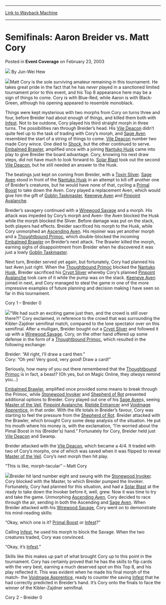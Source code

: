 
---
[Link to Wayback Machine](https://web.archive.org/web/20220817214156/https://magic.wizards.com/en/articles/archive/event-coverage/semifinals-aaron-breider-vs-matt-cory-2003-02-23)

[_metadata_:author]:- "Jun-Wei Hew"
[_metadata_:description]:- "Matt Cory is the sole surviving amateur remaining in this tournament. He takes great pride in the fact that he has never played in a sanctioned limited tournament prior to this event, and his Top 8 appearance here may be a sign of things to come. Cory is with Blue-Red, while Aaron is with Black-Green, although his opening appeared to resemble monoblack.Things were kept"
[_metadata_:generator]:- "Drupal 7 (http://drupal.org)"
[_metadata_:node]:- "772901"
[_metadata_:publish_date]:- "2003-02-23"
[_metadata_:source]:- "div-main-content"
[_metadata_:title]:- "Semifinals: Aaron Breider vs. Matt Cory"
[_metadata_:wayback_capture_timestamp]:- "2022-08-17 21:41:56"
[_metadata_:wayback_raw_url]:- "https://web.archive.org/web/20220817214156id_/https://magic.wizards.com/en/articles/archive/event-coverage/semifinals-aaron-breider-vs-matt-cory-2003-02-23"
[_metadata_:wayback_url]:- "https://magic.wizards.com/en/articles/archive/event-coverage/semifinals-aaron-breider-vs-matt-cory-2003-02-23"
---


Semifinals: Aaron Breider vs. Matt Cory
=======================================



 Posted in **Event Coverage**
 on February 23, 2003 






![](https://media.magic.wizards.com/styles/auth_small/public/images/person/Jun-Wei-2.jpg)
By Jun-Wei Hew











![](https://media.magic.wizards.com/image_legacy_migration/sideboard/images/gpbos03/a880.jpg)Matt Cory is the sole surviving amateur remaining in this tournament. He takes great pride in the fact that he has *never* played in a sanctioned limited tournament prior to this event, and his Top 8 appearance here may be a sign of things to come. Cory is with Blue-Red, while Aaron is with Black-Green, although his opening appeared to resemble monoblack.

Things were kept mysterious with two morphs from Cory on turns three and four, before Breider had about enough of things, and killed them both with [Infest](https://gatherer.wizards.com/Pages/Card/Details.aspx?name=Infest). Not to be outdone, Cory played his third straight morph in three turns. The possibilities ran through Breider’s head. His [Vile Deacon](https://gatherer.wizards.com/Pages/Card/Details.aspx?name=Vile+Deacon) didn’t quite feel up to the task of trading with Cory’s morph, and [Sage Aven](https://gatherer.wizards.com/Pages/Card/Details.aspx?name=Sage+Aven) resembled the start of a string of things to come. [Vile Deacon](https://gatherer.wizards.com/Pages/Card/Details.aspx?name=Vile+Deacon) number two made Cory wince. One died to [Shock](https://gatherer.wizards.com/Pages/Card/Details.aspx?name=Shock), but the other continued to serve. [Embalmed Brawler](https://gatherer.wizards.com/Pages/Card/Details.aspx?name=Embalmed+Brawler), amplified once with a joining [Nantuko Husk](https://gatherer.wizards.com/Pages/Card/Details.aspx?name=Nantuko+Husk) came into play to give Breider the board advantage. Cory, knowing his next draw steps, did not have much to look forward to. [Solar Blast](https://gatherer.wizards.com/Pages/Card/Details.aspx?name=Solar+Blast) took out the second [Vile Deacon](https://gatherer.wizards.com/Pages/Card/Details.aspx?name=Vile+Deacon), but he still needed an answer to the Husk.

The beatings just kept on coming from Breider, with a [Toxin Sliver](https://gatherer.wizards.com/Pages/Card/Details.aspx?name=Toxin+Sliver). [Sage Aven](https://gatherer.wizards.com/Pages/Card/Details.aspx?name=Sage+Aven) stood in front of the [Nantuko Husk](https://gatherer.wizards.com/Pages/Card/Details.aspx?name=Nantuko+Husk) in an attempt to kill off another one of Breider’s creatures, but he would have none of that, cycling a [Primal Boost](https://gatherer.wizards.com/Pages/Card/Details.aspx?name=Primal+Boost) to take down the Aven. Cory played a replacement Aven, which would give him the gift of [Goblin Taskmaster](https://gatherer.wizards.com/Pages/Card/Details.aspx?name=Goblin+Taskmaster), [Keeneye Aven](https://gatherer.wizards.com/Pages/Card/Details.aspx?name=Keeneye+Aven) and [Pinpoint Avalanche](https://gatherer.wizards.com/Pages/Card/Details.aspx?name=Pinpoint+Avalanche).

Breider’s savagery continued with a [Wirewood Savage](https://gatherer.wizards.com/Pages/Card/Details.aspx?name=Wirewood+Savage) and a morph. His attack was impeded by Cory’s morph and Aven- the Aven blocked the Husk while the morph blocked the Sliver. Before damage was put on the stack, both players had effects. Breider sacrificed his morph to the Husk, while Cory unmorphed an [Ascending Aven](https://gatherer.wizards.com/Pages/Card/Details.aspx?name=Ascending+Aven). His rejoiner was yet another morph and a [Thoughtbound Primoc](https://gatherer.wizards.com/Pages/Card/Details.aspx?name=Thoughtbound+Primoc), which double-blocked the incoming [Embalmed Brawler](https://gatherer.wizards.com/Pages/Card/Details.aspx?name=Embalmed+Brawler) on Breider’s next attack. The Brawler killed the morph, earning sighs of disappointment from Breider when he discovered it was just a lowly [Goblin Taskmaster](https://gatherer.wizards.com/Pages/Card/Details.aspx?name=Goblin+Taskmaster).

Next turn, Breider served yet again, but fortunately, Cory had planned his last Aven just right. When the [Thoughtbound Primoc](https://gatherer.wizards.com/Pages/Card/Details.aspx?name=Thoughtbound+Primoc) blocked the [Nantuko Husk](https://gatherer.wizards.com/Pages/Card/Details.aspx?name=Nantuko+Husk), Breider sacrificed his [Crypt Sliver](https://gatherer.wizards.com/Pages/Card/Details.aspx?name=Crypt+Sliver) whereby Cory’s planned [Pinpoint Avalanche](https://gatherer.wizards.com/Pages/Card/Details.aspx?name=Pinpoint+Avalanche) took care of it while the pump was on the stack. [Keeneye Aven](https://gatherer.wizards.com/Pages/Card/Details.aspx?name=Keeneye+Aven) joined in next, and Cory managed to steal the game in one of the more impressive examples of future planning and decision making I have seen so far in this tournament.

Cory 1 – Breider 0

![](https://media.magic.wizards.com/image_legacy_migration/sideboard/images/gpbos03/a882.jpg)“We had *such* an exciting game just then, and the crowd is *still* over there?!” Cory exclaimed, in reference to the crowd that was surrounding the Kibler-Zajdner semifinal match, compared to the lone spectator over on this semifinal. After a mulligan, Breider bought out a [Crypt Sliver](https://gatherer.wizards.com/Pages/Card/Details.aspx?name=Crypt+Sliver) and followed it up with a [Wirewood Savage](https://gatherer.wizards.com/Pages/Card/Details.aspx?name=Wirewood+Savage). Cory, on the other hand offered up some defense in the form of a [Thoughtbound Primoc](https://gatherer.wizards.com/Pages/Card/Details.aspx?name=Thoughtbound+Primoc), which resulted in the following exchange:

Breider: “All right, I’ll draw a card then.”  
 Cory: “Oh yes! Very good, very *good*! Draw a card!”

Seriously, how many of you out there remembered that the [Thoughtbound Primoc](https://gatherer.wizards.com/Pages/Card/Details.aspx?name=Thoughtbound+Primoc) is in fact, a beast? (Oh yes, but on Magic Online, they *always* remind you…)

[Embalmed Brawler](https://gatherer.wizards.com/Pages/Card/Details.aspx?name=Embalmed+Brawler), amplified once provided some means to break through the Primoc, while [Stonewood Invoker](https://gatherer.wizards.com/Pages/Card/Details.aspx?name=Stonewood+Invoker) and [Shepherd of Rot](https://gatherer.wizards.com/Pages/Card/Details.aspx?name=Shepherd+of+Rot) presented additional options to Breider. Cory played out one of his [Sage Aven](https://gatherer.wizards.com/Pages/Card/Details.aspx?name=Sage+Aven)s, seeing [Master of the Veil](https://gatherer.wizards.com/Pages/Card/Details.aspx?name=Master+of+the+Veil), [Pinpoint Avalanche](https://gatherer.wizards.com/Pages/Card/Details.aspx?name=Pinpoint+Avalanche), [Riptide Entrancer](https://gatherer.wizards.com/Pages/Card/Details.aspx?name=Riptide+Entrancer) and [Voidmage Apprentice](https://gatherer.wizards.com/Pages/Card/Details.aspx?name=Voidmage+Apprentice), in that order. With the life totals in Breider’s favour, Cory was starting to feel the pressure from the [Shepherd of Rot](https://gatherer.wizards.com/Pages/Card/Details.aspx?name=Shepherd+of+Rot). Breider attacked with the Brawler, which brought Cory some deep analysis of the situation. He put his mouth where his money is, with the exclamation, “I’m worried about the Pimal Boost in his (Breider’s) hand.” Fortunately for Cory, Breider held just [Vile Deacon](https://gatherer.wizards.com/Pages/Card/Details.aspx?name=Vile+Deacon) and Swamp.

Breider attacked with the [Vile Deacon](https://gatherer.wizards.com/Pages/Card/Details.aspx?name=Vile+Deacon), which became a 4/4. It traded with two of Cory’s morphs, one of which was saved when it was flipped to reveal [Master of the Veil](https://gatherer.wizards.com/Pages/Card/Details.aspx?name=Master+of+the+Veil). Cory’s next morph then hit play.

“This is like, morph-tacular” – Matt Cory

![](https://media.magic.wizards.com/image_legacy_migration/sideboard/images/gpbos03/a883.jpg)Breider hit land number eight and swung with the [Stonewood Invoker](https://gatherer.wizards.com/Pages/Card/Details.aspx?name=Stonewood+Invoker). Cory blocked with the Master, to which Breider pumped the Invoker. Fortunately, Cory had planned for this situation, and had a [Solar Blast](https://gatherer.wizards.com/Pages/Card/Details.aspx?name=Solar+Blast) at the ready to take down the Invoker before it, well, grew. Now it was time to try and take the game. Unmorphing [Ascending Aven](https://gatherer.wizards.com/Pages/Card/Details.aspx?name=Ascending+Aven), Cory decided to race through the air, sending in both the Ascending and [Sage Aven](https://gatherer.wizards.com/Pages/Card/Details.aspx?name=Sage+Aven). When Breider attacked with his [Wirewood Savage](https://gatherer.wizards.com/Pages/Card/Details.aspx?name=Wirewood+Savage), Cory went on to demonstrate his mind-reading skills:

“Okay, which one is it? [Primal Boost](https://gatherer.wizards.com/Pages/Card/Details.aspx?name=Primal+Boost) or [Infest](https://gatherer.wizards.com/Pages/Card/Details.aspx?name=Infest)?”

Calling [Infest](https://gatherer.wizards.com/Pages/Card/Details.aspx?name=Infest), he used his morph to block the Savage. When the two creatures traded, Cory was convinced.

“Okay, it’s [Infest](https://gatherer.wizards.com/Pages/Card/Details.aspx?name=Infest).”

Skills like this makes up part of what brought Cory up to this point in the tournament. Cory has certainly proved that he has the skills to flip cards with the very best, earning a much deserved spot on this Top 8, and his play reflected it. This was evident when he made his final morph of the match- the [Voidmage Apprentice](https://gatherer.wizards.com/Pages/Card/Details.aspx?name=Voidmage+Apprentice), ready to counter the saving [Infest](https://gatherer.wizards.com/Pages/Card/Details.aspx?name=Infest) that he had correctly predicted in Breider’s hand. It’s Cory onto the finals to face the winner of the Kibler-Zajdner semifinal.

Cory 2 – Breider 0







